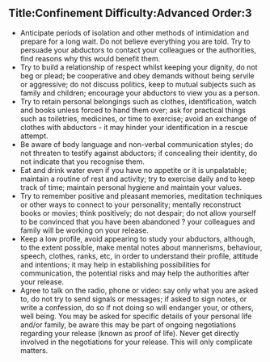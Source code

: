 Title:Confinement
Difficulty:Advanced
Order:3
---
*   Anticipate periods of isolation and other methods of intimidation and prepare for a long wait. Do not believe everything you are told. Try to persuade your abductors to contact your colleagues or the authorities, find reasons why this would benefit them.
*   Try to build a relationship of respect whilst keeping your dignity, do not beg or plead; be cooperative and obey demands without being servile or aggressive; do not discuss politics, keep to mutual subjects such as family and children; encourage your abductors to view you as a person.
*   Try to retain personal belongings such as clothes, identification, watch and books unless forced to hand them over; ask for practical things such as toiletries, medicines, or time to exercise; avoid an exchange of clothes with abductors - it may hinder your identification in a rescue attempt.
*   Be aware of body language and non-verbal communication styles; do not threaten to testify against abductors; if concealing their identity, do not indicate that you recognise them.
*   Eat and drink water even if you have no appetite or it is unpalatable; maintain a routine of rest and activity; try to exercise daily and to keep track of time; maintain personal hygiene and maintain your values.
*   Try to remember positive and pleasant memories, meditation techniques or other ways to connect to your personality; mentally reconstruct books or movies; think positively; do not despair; do not allow yourself to be convinced that you have been abandoned ? your colleagues and family will be working on your release.
*   Keep a low profile, avoid appearing to study your abductors, although, to the extent possible, make mental notes about mannerisms, behaviour, speech, clothes, ranks, etc, in order to understand their profile, attitude and intentions; it may help in establishing possibilities for communication, the potential risks and may help the authorities after your release.
*   Agree to talk on the radio, phone or video: say only what you are asked to, do not try to send signals or messages; if asked to sign notes, or write a confession, do so if not doing so will endanger your, or others, well being. You may be asked for specific details of your personal life and/or family, be aware this may be part of ongoing negotiations regarding your release (known as proof of life). Never get directly involved in the negotiations for your release. This will only complicate matters.